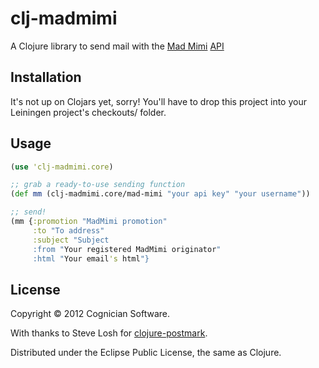 # clj-madmimi

A Clojure library to send mail with the [Mad Mimi](https://madmimi.com/) [API](https://madmimi.com/developer)

## Installation

It's not up on Clojars yet, sorry! You'll have to drop this project into your Leiningen project's checkouts/ folder.

## Usage

```clojure
(use 'clj-madmimi.core)

;; grab a ready-to-use sending function
(def mm (clj-madmimi.core/mad-mimi "your api key" "your username"))

;; send!
(mm {:promotion "MadMimi promotion"
     :to "To address"
     :subject "Subject
     :from "Your registered MadMimi originator"
     :html "Your email's html"}
```

## License

Copyright © 2012 Cognician Software.

With thanks to Steve Losh for [clojure-postmark](https://github.com/sjl/clojure-postmark).

Distributed under the Eclipse Public License, the same as Clojure.
